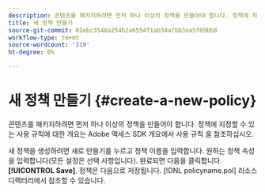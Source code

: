 ```yaml
---
description: 콘텐츠를 패키지하려면 먼저 하나 이상의 정책을 만들어야 합니다. 정책에 지정할 수 있는 사용 규칙에 대한 개요는 Adobe 액세스 SDK 개요에서 사용 규칙 을 참조하십시오.
title: 새 정책 만들기
source-git-commit: 02ebc3548a254b2a6554f1ab34afbb3ea5f09bb8
workflow-type: tm+mt
source-wordcount: '119'
ht-degree: 0%

---
```


# 새 정책 만들기 {#create-a-new-policy}

콘텐츠를 패키지하려면 먼저 하나 이상의 정책을 만들어야 합니다. 정책에 지정할 수 있는 사용 규칙에 대한 개요는 Adobe 액세스 SDK 개요에서 사용 규칙 을 참조하십시오.

새 정책을 생성하려면 새로 만들기를 누르고 정책 이름을 입력합니다. 원하는 정책 속성을 입력합니다(모든 설정은 선택 사항입니다). 완료되면 다음을 클릭합니다. **[!UICONTROL Save]**. 정책은 다음으로 저장됩니다. [!DNL policyname.pol] 리소스 디렉터리에서 참조할 수 있습니다.
